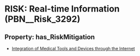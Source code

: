 # RISK: __Real-time Information__ (PBN__Risk_3292)

## Property: has_RiskMitigation

* [Integration of Medical Tools and Devices through the Internet](PBN__Mitigation_1935)

